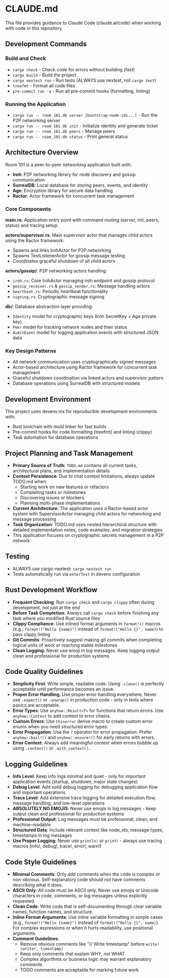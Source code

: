 # CLAUDE.md

This file provides guidance to Claude Code (claude.ai/code) when working with code in this repository.

## Development Commands

### Build and Check
- `cargo check` - Check code for errors without building (fast)
- `cargo build` - Build the project
- `cargo nextest run` - Run tests (ALWAYS use nextest, not `cargo test`)
- `treefmt` - Format all code files
- `pre-commit run -a` - Run all pre-commit hooks (formatting, linting)

### Running the Application
- `cargo run -- room_101.db server [bootstrap-node-ids...]` - Run the P2P networking server
- `cargo run -- room_101.db init` - Initialize identity and generate ticket
- `cargo run -- room_101.db peers` - Manage peers
- `cargo run -- room_101.db status` - Print general status

## Architecture Overview

Room 101 is a peer-to-peer networking application built with:
- **Iroh**: P2P networking library for node discovery and gossip communication
- **SurrealDB**: Local database for storing peers, events, and identity
- **Age**: Encryption library for secure data handling
- **Ractor**: Actor framework for concurrent task management

### Core Components

**main.rs**: Application entry point with command routing (server, init, peers, status) and tracing setup.

**actors/supervisor.rs**: Main supervisor actor that manages child actors using the Ractor framework:
- Spawns and links IrohActor for P2P networking
- Spawns TestListenerActor for gossip message testing
- Coordinates graceful shutdown of all child actors

**actors/gossip/**: P2P networking actors handling:
- `iroh.rs`: Core IrohActor managing iroh endpoint and gossip protocol
- `gossip_receiver.rs` & `gossip_sender.rs`: Message handling actors
- `heartbeat.rs`: Periodic heartbeat functionality
- `signing.rs`: Cryptographic message signing

**db/**: Database abstraction layer providing:
- `Identity` model for cryptographic keys (Iroh SecretKey + Age private key)
- `Peer` model for tracking network nodes and their status
- `AuditEvent` model for logging application events with structured JSON data

### Key Design Patterns
- All network communication uses cryptographically signed messages
- Actor-based architecture using Ractor framework for concurrent task management
- Graceful shutdown coordination via linked actors and supervisor pattern
- Database operations using SurrealDB with structured models

## Development Environment

This project uses devenv.nix for reproducible development environments with:
- Rust toolchain with mold linker for fast builds
- Pre-commit hooks for code formatting (treefmt) and linting (clippy)
- Task automation for database operations

## Project Planning and Task Management
- **Primary Source of Truth**: `TODO.md` contains all current tasks, architectural plans, and implementation details
- **Context Persistence**: Due to chat context limitations, always update TODO.md when:
  - Starting work on new features or refactors
  - Completing tasks or milestones
  - Discovering issues or blockers
  - Planning multi-phase implementations
- **Current Architecture**: The application uses a Ractor-based actor system with SupervisorActor managing child actors for networking and message processing
- **Task Organization**: TODO.md uses nested hierarchical structure with detailed implementation notes, code examples, and migration strategies
- This application focuses on cryptographic secrets management in a P2P network

## Testing
- ALWAYS use cargo-nextest: `cargo nextest run`
- Tests automatically run via `enterTest` in devenv configuration

## Rust Development Workflow
- **Frequent Checking**: Run `cargo check` and `cargo clippy` often during development, not just at the end
- **Before Task Completion**: Always call `cargo check` before finishing any task where you modified Rust source files
- **Clippy Compliance**: Use inlined format arguments in `format!()` macros (e.g., `format!("Hello {name}")` instead of `format!("Hello {}", name)`) to pass clippy linting
- **Git Commits**: Proactively suggest making git commits when completing logical units of work or reaching stable milestones
- **Clean Logging**: Never use emoji in log messages. Keep logging output clean and professional for production systems

## Code Quality Guidelines
- **Simplicity First**: Write simple, readable code. Using `.clone()` is perfectly acceptable until performance becomes an issue.
- **Proper Error Handling**: Use proper error handling everywhere. Never use `.expect()` or `.unwrap()` in production code - only in tests where panics are acceptable.
- **Error Types**: Use `anyhow::Result<T>` for functions that return errors. Use `anyhow::Context` to add context to error chains.
- **Custom Errors**: Use `thiserror` derive macro to create custom error enums when you need structured error types.
- **Error Propagation**: Use the `?` operator for error propagation. Prefer `anyhow::bail!()` and `anyhow::ensure!()` for early returns with errors.
- **Error Context**: Always add meaningful context when errors bubble up using `.context()` or `.with_context()`.

## Logging Guidelines
- **Info Level**: Keep info logs minimal and quiet - only for important application events (startup, shutdown, major state changes)
- **Debug Level**: Add solid debug logging for debugging application flow and important operations
- **Trace Level**: Add extensive trace logging for detailed execution flow, message handling, and low-level operations
- **ABSOLUTELY NO EMOJIS**: Never use emojis in log messages - keep output clean and professional for production systems
- **Professional Output**: Log messages must be professional, clean, and machine-readable
- **Structured Data**: Include relevant context like node_ids, message types, timestamps in log messages
- **Use Proper Logging**: Never use `println!` or `print!` - always use tracing macros (info!, debug!, trace!, error!, warn!)

## Code Style Guidelines
- **Minimal Comments**: Only add comments when the code is complex or non-obvious. Self-explanatory code should not have comments describing what it does.
- **ASCII Only**: All code must be ASCII only. Never use emojis or Unicode characters in code, comments, or log messages unless explicitly requested.
- **Clean Code**: Write code that is self-documenting through clear variable names, function names, and structure.
- **Inline Format Arguments**: Use inline variable formatting in simple cases (e.g., `format!("Hello {name}")` instead of `format!("Hello {}", name)`). For complex expressions or when it hurts readability, use positional arguments.
- **Comment Guidelines**:
  - Remove obvious comments like "// Write timestamp" before `write!(writer, timestamp)`
  - Keep only comments that explain WHY, not WHAT
  - Complex algorithms or business logic may warrant explanatory comments
  - TODO comments are acceptable for marking future work
